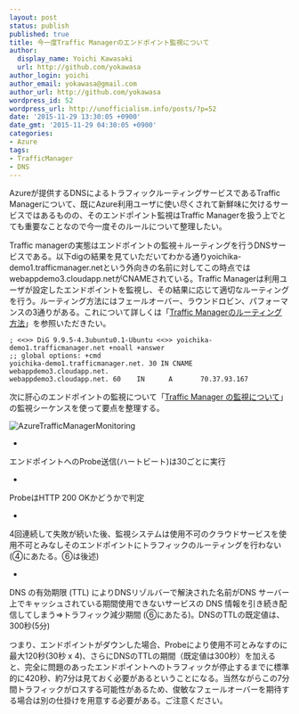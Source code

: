 ```yaml
---
layout: post
status: publish
published: true
title: 今一度Traffic Managerのエンドポイント監視について
author:
  display_name: Yoichi Kawasaki
  url: http://github.com/yokawasa
author_login: yoichi
author_email: yokawasa@gmail.com
author_url: http://github.com/yokawasa
wordpress_id: 52
wordpress_url: http://unofficialism.info/posts/?p=52
date: '2015-11-29 13:30:05 +0900'
date_gmt: '2015-11-29 04:30:05 +0900'
categories:
- Azure
tags:
- TrafficManager
- DNS
---
```


Azureが提供するDNSによるトラフィックルーティングサービスであるTraffic Managerについて、既にAzure利用ユーザに使い尽くされて新鮮味に欠けるサービスではあるものの、そのエンドポイント監視はTraffic Managerを扱う上でとても重要なことなので今一度そのルールについて整理したい。

Traffic managerの実態はエンドポイントの監視＋ルーティングを行うDNSサービスである。以下digの結果を見ていただいてわかる通りyoichika-demo1.trafficmanager.netという外向きの名前に対してこの時点ではwebappdemo3.cloudapp.netがCNAMEされている。Traffic Managerは利用ユーザが設定したエンドポイントを監視し、その結果に応じて適切なルーティングを行う。ルーティング方法にはフェールオーバー、ラウンドロビン、パフォーマンスの3通りがある。これについて詳しくは「[Traffic Managerのルーティング方法](https://azure.microsoft.com/ja-jp/documentation/articles/traffic-manager-routing-methods/)」を参照いただきたい。

```
; <<>> DiG 9.9.5-4.3ubuntu0.1-Ubuntu <<>> yoichika-demo1.trafficmanager.net +noall +answer
;; global options: +cmd
yoichika-demo1.trafficmanager.net. 30 IN CNAME  webappdemo3.cloudapp.net.
webappdemo3.cloudapp.net. 60    IN      A       70.37.93.167
```

次に肝心のエンドポイントの監視について「[Traffic Manager の監視について](https://azure.microsoft.com/ja-jp/documentation/articles/traffic-manager-monitoring/)」の監視シーケンスを使って要点を整理する。

![AzureTrafficManagerMonitoring](https://farm1.staticflickr.com/750/23276040402_ac8f9f2991_c.jpg)

- 
エンドポイントへのProbe送信(ハートビート)は30ごとに実行

- 
ProbeはHTTP 200 OKかどうかで判定

- 
4回連続して失敗が続いた後、監視システムは使用不可のクラウドサービスを使用不可とみなしそのエンドポイントにトラフィックのルーティングを行わない(④にあたる。⑥は後述)

- 
DNS の有効期限 (TTL) によりDNSリゾルバーで解決された名前がDNS サーバー上でキャッシュされている期間使用できないサービスの DNS 情報を引き続き配信してしまう&rArr;トラフィック減少期間 (⑥にあたる)。DNSのTTLの既定値は、300秒(5分)

 

つまり、エンドポイントがダウンした場合、Probeにより使用不可とみなすのに最大120秒(30秒 x 4)、さらにDNSのTTLの期間（既定値は300秒）を加えると、完全に問題のあったエンドポイントへのトラフィックが停止するまでに標準的に420秒、約7分は見ておく必要があるということになる。当然ながらこの7分間トラフィックがロスする可能性があるため、俊敏なフェールオーバーを期待する場合は別の仕掛けを用意する必要がある。ご注意ください。
